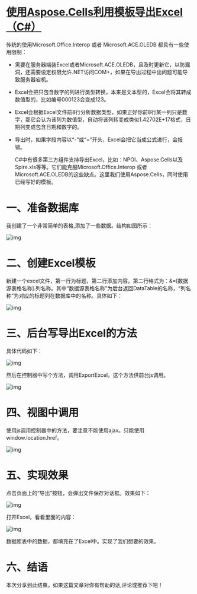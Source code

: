 # [使用Aspose.Cells利用模板导出Excel（C#）](https://www.cnblogs.com/liuyoung/p/7736811.html)

 传统的使用Microsoft.Office.Interop 或者 Microsoft.ACE.OLEDB 都具有一些使用限制：

- 需要在服务器端装Excel或者Microsoft.ACE.OLEDB，且及时更新它，以防漏洞，还需要设定权限允许.NET访问COM+，如果在导出过程中出问题可能导致服务器宕机。
- Excel会把只包含数字的列进行类型转换，本来是文本型的，Excel会将其转成数值型的，比如编号000123会变成123。
- Excel会根据Excel文件前8行分析数据类型，如果正好你前8行某一列只是数字，那它会认为该列为数值型，自动将该列转变成类似1.42702E+17格式，日期列变成包含日期和数字的。
- 导出时，如果字段内容以“-”或“=”开头，Excel会把它当成公式进行，会报错。

  C#中有很多第三方组件支持导出Excel，比如：NPOI、Aspose.Cells以及Spire.xls等等。它们能克服Microsoft.Office.Interop 或者 Microsoft.ACE.OLEDB的这些缺点。这里我们使用Aspose.Cells，同时使用已经写好的模板。

# 一、准备数据库

我创建了一个非常简单的表格,添加了一些数据。结构如图所示：

![img](https://images2017.cnblogs.com/blog/1185327/201710/1185327-20171026142354305-764028477.png)

 

# 二、创建Excel模板

新建一个excel文件，第一行为标题，第二行添加内容。第二行格式为：&=[数据源表格名称].列名称。其中“数据源表格名称”为后台返回DataTable的名称，“列名称”为对应的标题列在数据库中的名称。具体如下：

![img](https://images2017.cnblogs.com/blog/1185327/201710/1185327-20171026143407242-159935429.png)

# 三、后台写导出Excel的方法

具体代码如下：

![img](https://images2017.cnblogs.com/blog/1185327/201710/1185327-20171026143827273-1605672775.png)

然后在控制器中写个方法，调用ExportExcel。这个方法供前台js调用。

![img](https://images2017.cnblogs.com/blog/1185327/201710/1185327-20171026144234586-1151343023.png)

# 四、视图中调用

 使用js调用控制器中的方法，要注意不能使用ajax。只能使用window.location.href。

 ![img](https://images2017.cnblogs.com/blog/1185327/201710/1185327-20171026144508008-298511909.png)

# 五、实现效果

点击页面上的“导出”按钮，会弹出文件保存对话框。效果如下：

![img](https://images2017.cnblogs.com/blog/1185327/201710/1185327-20171026144905789-428019010.png)

打开Excel，看看里面的内容：

![img](https://images2017.cnblogs.com/blog/1185327/201710/1185327-20171026144959055-1125614323.png)

数据库表中的数据，都填充在了Excel中。实现了我们想要的效果。

# 六、结语

本次分享到此结束。如果这篇文章对你有帮助的话,评论或推荐下吧！